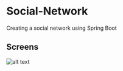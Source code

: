 # Social-Network
Creating a social network using Spring Boot

Screens
------------------------------------------------
![alt text](https://github.com/aniov/Social-Network/blob/master/screens/screen-one.png "Screen one")
